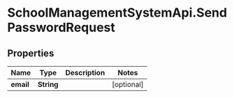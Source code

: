 # SchoolManagementSystemApi.SendPasswordRequest

## Properties
Name | Type | Description | Notes
------------ | ------------- | ------------- | -------------
**email** | **String** |  | [optional] 
